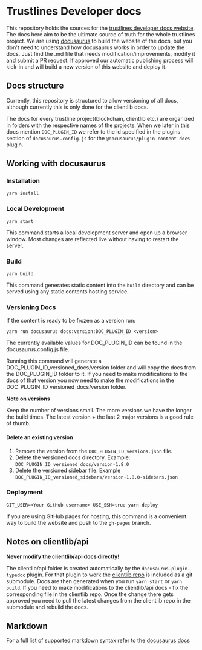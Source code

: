 # Trustlines Developer docs

This repository holds the sources for the [trustlines developer docs website](https://dev.trustlines.network). 
The docs here aim to be the ultimate source of truth for the whole trustlines project. 
We are using [docusaurus](https://v2.docusaurus.io/) to build the website of the docs, but you don't need to
understand how docusaurus works in order to update the docs. Just find the .md file that needs modification/improvements, modify it and submit a PR request. If approved our automatic publishing process will kick-in and will build a new version of this website and deploy it. 

## Docs structure
Currently, this repository is structured to allow versioning of all docs, although currently this is only done for the clientlib docs. 

The docs for every trustline project(blockchain, clientlib etc.) are organized in folders with the respective names of the projects. When we later in this docs mention `DOC_PLUGIN_ID` we refer to the id specified in the plugins section of `docusaurus.config.js` for the `@docusaurus/plugin-content-docs` plugin. 


## Working with docusaurus
### Installation

```console
yarn install
```

### Local Development

```console
yarn start
```

This command starts a local development server and open up a browser window. Most changes are reflected live without having to restart the server.

### Build

```console
yarn build
```

This command generates static content into the `build` directory and can be served using any static contents hosting service.

### Versioning Docs
If the content is ready to be frozen as a version run:
```
yarn run docusaurus docs:version:DOC_PLUGIN_ID <version>
```

The currently available values for DOC_PLUGIN_ID can be found in the docusaurus.config.js file.

Running this command will generate a DOC_PLUGIN_ID_versioned_docs/version folder and will copy the docs from the DOC_PLUGIN_ID folder to it. If you need to make modifications to the docs of that version you now need to make the modifications in the  DOC_PLUGIN_ID_versioned_docs/version folder. 

**Note on versions**

Keep the number of versions small. The more versions we have the longer the build times. The latest version + the last 2 major versions is a good rule of thumb.

#### Delete an existing version
1. Remove the version from the `DOC_PLUGIN_ID_versions.json` file.
2. Delete the versioned docs directory. Example: `DOC_PLUGIN_ID_versioned_docs/version-1.8.0`
3. Delete the versioned sidebar file. Example `DOC_PLUGIN_ID_versioned_sidebars/version-1.8.0-sidebars.json`

### Deployment

```console
GIT_USER=<Your GitHub username> USE_SSH=true yarn deploy
```

If you are using GitHub pages for hosting, this command is a convenient way to build the website and push to the `gh-pages` branch.

## Notes on clientlib/api
**Never modify the clientlib/api docs directly!**

The clientlib/api folder is created automatically by the `docusaurus-plugin-typedoc` plugin. For that plugin to work the [clientlib repo](https://github.com/trustlines-protocol/clientlib/) is included as a git submodule. Docs are then generated when you run `yarn start` or `yarn build`. If you need to make modifications to the clientlib/api docs - fix the corresponding file in the clientlib repo. Once the change
there gets approved you need to pull the latest changes from the clientlib repo in the submodule and rebuild
the docs.

## Markdown
For a full list of supported markdown syntax refer to the [docusaurus docs](https://v2.docusaurus.io/docs/2.0.0-alpha.69/markdown-features)
